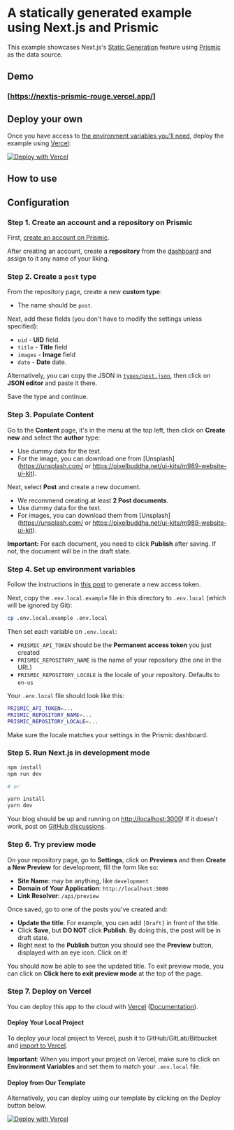 # A statically generated example using Next.js and Prismic

This example showcases Next.js's [Static Generation](https://nextjs.org/docs/basic-features/pages) feature using [Prismic](https://prismic.io/) as the data source.

## Demo

### [https://nextjs-prismic-rouge.vercel.app/]

## Deploy your own

Once you have access to [the environment variables you'll need](#step-5-set-up-environment-variables), deploy the example using [Vercel](https://vercel.com):

[![Deploy with Vercel](https://vercel.com/button)](https://vercel.com)


## How to use

## Configuration

### Step 1. Create an account and a repository on Prismic

First, [create an account on Prismic](https://prismic.io/).

After creating an account, create a **repository** from the [dashboard](https://prismic.io/dashboard/) and assign to it any name of your liking.

### Step 2. Create a `post` type

From the repository page, create a new **custom type**:

- The name should be `post`.

Next, add these fields (you don't have to modify the settings unless specified):
- `uid` - **UID** field.
- `title` - **Title** field
- `images` - **Image** field
- `date` - **Date** date.

Alternatively, you can copy the JSON in [`types/post.json`](types/post.json), then click on **JSON editor** and paste it there.

Save the type and continue.

### Step 3. Populate Content

Go to the **Content** page, it's in the menu at the top left, then click on **Create new** and select the **author** type:

- Use dummy data for the text.
- For the image, you can download one from [Unsplash] (https://unsplash.com/ or https://pixelbuddha.net/ui-kits/m989-website-ui-kit).

Next, select **Post** and create a new document.

- We recommend creating at least **2 Post documents**.
- Use dummy data for the text.
- For images, you can download them from [Unsplash](https://unsplash.com/  or https://pixelbuddha.net/ui-kits/m989-website-ui-kit).

**Important:** For each document, you need to click **Publish** after saving. If not, the document will be in the draft state.

### Step 4. Set up environment variables

Follow the instructions in [this post](https://intercom.help/prismicio/en/articles/1036153-generating-an-access-token) to generate a new access token.

Next, copy the `.env.local.example` file in this directory to `.env.local` (which will be ignored by Git):

```bash
cp .env.local.example .env.local
```

Then set each variable on `.env.local`:

- `PRISMIC_API_TOKEN` should be the **Permanent access token** you just created
- `PRISMIC_REPOSITORY_NAME` is the name of your repository (the one in the URL)
- `PRISMIC_REPOSITORY_LOCALE` is the locale of your repository. Defaults to `en-us`

Your `.env.local` file should look like this:

```bash
PRISMIC_API_TOKEN=...
PRISMIC_REPOSITORY_NAME=...
PRISMIC_REPOSITORY_LOCALE=...
```

Make sure the locale matches your settings in the Prismic dashboard.

### Step 5. Run Next.js in development mode

```bash
npm install
npm run dev

# or

yarn install
yarn dev
```

Your blog should be up and running on [http://localhost:3000](http://localhost:3000)! If it doesn't work, post on [GitHub discussions](https://github.com/vercel/next.js/discussions).

### Step 6. Try preview mode

On your repository page, go to **Settings**, click on **Previews** and then **Create a New Preview** for development, fill the form like so:

- **Site Name**: may be anything, like `development`
- **Domain of Your Application**: `http://localhost:3000`
- **Link Resolver**: `/api/preview`

Once saved, go to one of the posts you've created and:

- **Update the title**. For example, you can add `[Draft]` in front of the title.
- Click **Save**, but **DO NOT** click **Publish**. By doing this, the post will be in draft state.
- Right next to the **Publish** button you should see the **Preview** button, displayed with an eye icon. Click on it!

You should now be able to see the updated title. To exit preview mode, you can click on **Click here to exit preview mode** at the top of the page.

### Step 7. Deploy on Vercel

You can deploy this app to the cloud with [Vercel](https://vercel.com?) ([Documentation](https://nextjs.org/docs/deployment)).

#### Deploy Your Local Project

To deploy your local project to Vercel, push it to GitHub/GitLab/Bitbucket and [import to Vercel](https://vercel.com/).

**Important**: When you import your project on Vercel, make sure to click on **Environment Variables** and set them to match your `.env.local` file.

#### Deploy from Our Template

Alternatively, you can deploy using our template by clicking on the Deploy button below.

[![Deploy with Vercel](https://vercel.com/button)](https://vercel.com/import/git)
